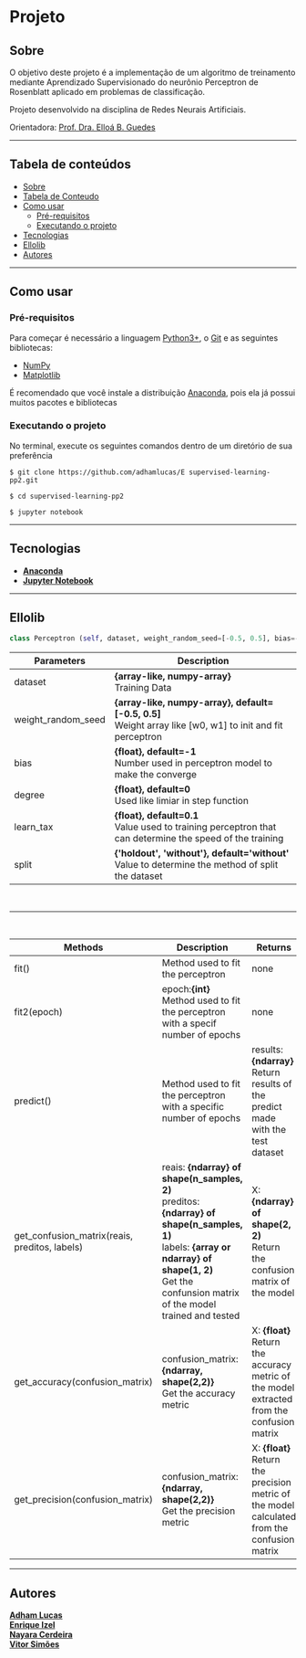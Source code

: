 # Projeto

## Sobre
O objetivo deste projeto é a implementação de um algoritmo de treinamento mediante Aprendizado Supervisionado do neurônio Perceptron de Rosenblatt aplicado em problemas de classificação.

Projeto desenvolvido na disciplina de Redes Neurais Artificiais.

Orientadora: [Prof. Dra. Elloá B. Guedes](https://github.com/elloa)

---

## Tabela de conteúdos
<!--ts-->
   * [Sobre](#sobre)
   * [Tabela de Conteudo](#tabela-de-conteúdos)
   * [Como usar](#como-usar)
      * [Pré-requisitos](#pré-requisitos)
      * [Executando o projeto](#executando-o-projeto)
   * [Tecnologias](#computer-tecnologias)
   * [Ellolib](#ellolib)
   * [Autores](#autores)
<!--te-->

---

## Como usar

### Pré-requisitos
Para começar é necessário a linguagem [Python3+](https://www.python.org/), o [Git](https://git-scm.com/) e as seguintes bibliotecas:

  * [NumPy](https://numpy.org/)
  * [Matplotlib](https://matplotlib.org/)

É recomendado que você instale a distribuição [Anaconda](https://www.anaconda.com/products/individual), pois ela já possui muitos pacotes e bibliotecas

### Executando o projeto
No terminal, execute os seguintes comandos dentro de um diretório de sua preferência

```
$ git clone https://github.com/adhamlucas/E supervised-learning-pp2.git

$ cd supervised-learning-pp2

$ jupyter notebook
```

---

## Tecnologias
  - **[Anaconda](https://www.anaconda.com/products/individual)**
  - **[Jupyter Notebook](https://jupyter.org/)**


---

## Ellolib
  ```python
  class Perceptron (self, dataset, weight_random_seed=[-0.5, 0.5], bias=-1, degree=0, learn_tax=0.1, split="without")
  ```
| Parameters  | Description   |
|---|---| 
| dataset  | **{array-like, numpy-array}** </br> Training Data |
| weight_random_seed  | **{array-like, numpy-array}, default=[-0.5, 0.5]** </br> Weight array like [w0, w1] to init and fit perceptron |
| bias  | **{float}, default=-1** </br> Number used in perceptron model to make the converge  |
| degree  | **{float}, default=0** </br> Used like limiar in step function  |
| learn_tax  | **{float}, default=0.1** </br> Value used to training perceptron that can determine the speed of the training|
| split  | **{'holdout', 'without'}, default='without'** </br> Value to determine the method of split the dataset

<br/>

---

<br/>

| Methods  | Description | Returns |
|---|---|---| 
| fit()  |  Method used to fit the perceptron | none |
| fit2(epoch)  | epoch:**{int}** <br/>  Method used to fit the perceptron with a specif number of epochs | none|
| predict()  | Method used to fit the perceptron with a specific number of epochs | results: **{ndarray}** <br/> Return results of the predict made with the test dataset|
| get_confusion_matrix(reais, preditos, labels)  | reais: **{ndarray} of shape(n_samples, 2)** <br/> preditos: **{ndarray} of shape(n_samples, 1)** <br/> labels: **{array or ndarray} of shape(1, 2)** <br/> Get the confunsion matrix of the model trained and tested | X: **{ndarray} of shape(2, 2)** <br/> Return the confusion matrix of the model| 
| get_accuracy(confusion_matrix)  |  confusion_matrix:**{ndarray, shape(2,2)}** <br/> Get the accuracy metric | X: **{float}** <br/> Return the accuracy metric of the model extracted from the confusion matrix|
| get_precision(confusion_matrix)  |  confusion_matrix:**{ndarray, shape(2,2)}** <br/> Get the precision metric | X: **{float}** <br/> Return the precision metric of the model calculated from the confusion matrix|





  

---

## Autores

**[Adham Lucas](https://github.com/adhamlucas)**<br/>
**[Enrique Izel](https://github.com/EnriqueIzel2)**<br/>
**[Nayara Cerdeira](https://github.com/NayaraCerdeira)**<br/>
**[Vitor Simões](https://github.com/VitorSimoes)**
